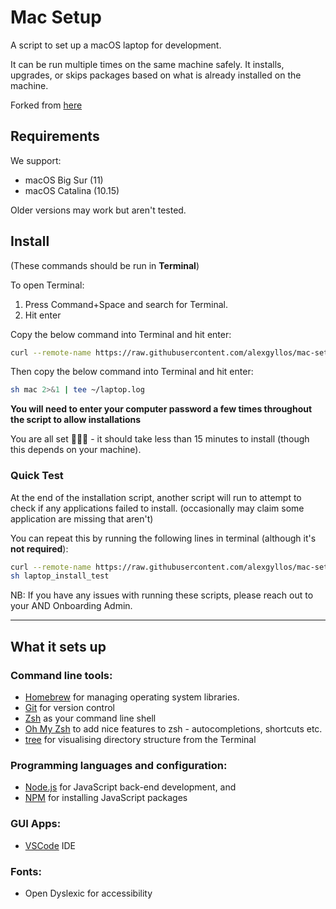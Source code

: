 # Mac Setup

A script to set up a macOS laptop for development.

It can be run multiple times on the same machine safely. It installs, upgrades, or skips packages based on what is already installed on the machine.

Forked from [here](https://github.com/CrugBarat/ANDigital-onboarding-mac-setup)

## Requirements

We support:

- macOS Big Sur (11)
- macOS Catalina (10.15)

Older versions may work but aren't tested.

## Install

(These commands should be run in **Terminal**)

To open Terminal:

1. Press Command+Space and search for Terminal.
2. Hit enter

Copy the below command into Terminal and hit enter:

```sh
curl --remote-name https://raw.githubusercontent.com/alexgyllos/mac-setup/develop/mac
```

Then copy the below command into Terminal and hit enter:

```sh
sh mac 2>&1 | tee ~/laptop.log
```

**You will need to enter your computer password a few times throughout the script to allow installations**

You are all set 🎉🎉🎉 - it should take less than 15 minutes to install (though this depends on your machine).

### Quick Test

At the end of the installation script, another script will run to attempt to check if any applications failed to install. (occasionally may claim some application are missing that aren't)

You can repeat this by running the following lines in terminal (although it's **not required**):

```sh
curl --remote-name https://raw.githubusercontent.com/alexgyllos/mac-setup/develop/laptop_install_test
sh laptop_install_test
```

NB: If you have any issues with running these scripts, please reach out to your AND Onboarding Admin.

---

## What it sets up

### Command line tools:

- [Homebrew](http://brew.sh/) for managing operating system libraries.
- [Git](https://git-scm.com/) for version control
- [Zsh](http://www.zsh.org/) as your command line shell
- [Oh My Zsh](https://github.com/robbyrussell/oh-my-zsh) to add nice features to zsh - autocompletions, shortcuts etc.
- [tree](https://linux.die.net/man/1/tree) for visualising directory structure from the Terminal

### Programming languages and configuration:

- [Node.js](http://nodejs.org/) for JavaScript back-end development, and
- [NPM](https://www.npmjs.org/) for installing JavaScript packages

### GUI Apps:

- [VSCode](https://code.visualstudio.com/) IDE

### Fonts:

- Open Dyslexic for accessibility
